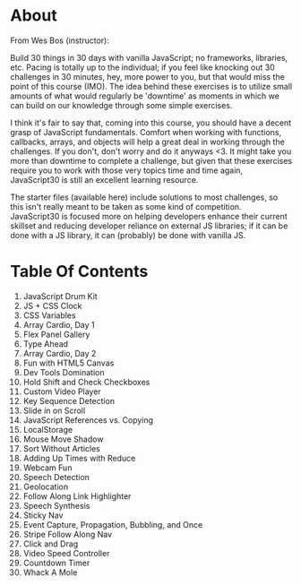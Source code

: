 # About

From Wes Bos (instructor): 

Build 30 things in 30 days with vanilla JavaScript; no frameworks, libraries, etc. Pacing is totally up to the individual; if you feel like knocking out 30 challenges in 30 minutes, hey, more power to you, but that would miss the point of this course (IMO). The idea behind these exercises is to utilize small amounts of what would regularly be 'downtime' as moments in which we can build on our knowledge through some simple exercises.

I think it's fair to say that, coming into this course, you should have a decent grasp of JavaScript fundamentals. Comfort when working with functions, callbacks, arrays, and objects will help a great deal in working through the challenges. If you don't, don't worry and do it anyways <3. It might take you more than downtime to complete a challenge, but given that these exercises require you to work with those very topics time and time again, JavaScript30 is still an excellent learning resource.

The starter files (available here) include solutions to most challenges, so this isn't really meant to be taken as some kind of competition. JavaScript30 is focused more on helping developers enhance their current skillset and reducing developer reliance on external JS libraries; if it can be done with a JS library, it can (probably) be done with vanilla JS.

# Table Of Contents
1. JavaScript Drum Kit
2. JS + CSS Clock
3. CSS Variables
4. Array Cardio, Day 1
5. Flex Panel Gallery
6. Type Ahead
7. Array Cardio, Day 2
8. Fun with HTML5 Canvas
9. Dev Tools Domination
10. Hold Shift and Check Checkboxes
11. Custom Video Player
12. Key Sequence Detection
13. Slide in on Scroll
14. JavaScript References vs. Copying
15. LocalStorage
16. Mouse Move Shadow
17. Sort Without Articles
18. Adding Up Times with Reduce
29. Webcam Fun
20. Speech Detection
21. Geolocation
22. Follow Along Link Highlighter
23. Speech Synthesis
24. Sticky Nav
25. Event Capture, Propagation, Bubbling, and Once
26. Stripe Follow Along Nav
27. Click and Drag
28. Video Speed Controller
29. Countdown Timer
30. Whack A Mole
